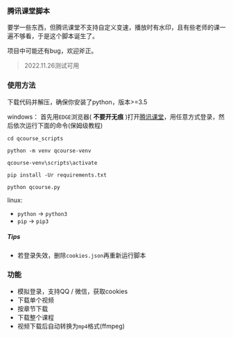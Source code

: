 ### 腾讯课堂脚本
要学一些东西，但腾讯课堂不支持自定义变速，播放时有水印，且有些老师的课一遍不够看，于是这个脚本诞生了。

项目中可能还有bug，欢迎斧正。

> 2022.11.26测试可用

### 使用方法
下载代码并解压，确保你安装了python，版本>=3.5

windows：
首先用`EDGE`浏览器( **不要开无痕** )打开[腾讯课堂](https://ke.qq.com)，用任意方式登录，然后依次运行下面的命令(保姆级教程)
``` shell
cd qcourse_scripts

python -m venv qcourse-venv

qcourse-venv\scripts\activate

pip install -Ur requirements.txt

python qcourse.py
```

linux:  
- `python` -> `python3`
- `pip` -> `pip3`
##### Tips
- 若登录失效，删除`cookies.json`再重新运行脚本
### 功能
- 模拟登录，支持QQ / 微信，获取cookies
- 下载单个视频
- 按章节下载
- 下载整个课程
- 视频下载后自动转换为`mp4`格式(ffmpeg)

